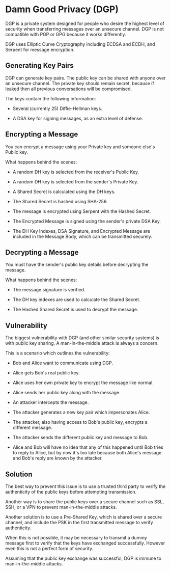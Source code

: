 Damn Good Privacy (DGP)
=======================

DGP is a private system designed for people who desire the highest
level of security when transferring messages over an unsecure channel.
DGP is not compatible with PGP or GPG because it works differently.

DGP uses Elliptic Curve Cryptography including ECDSA and ECDH, and
Serpent for message encryption.

Generating Key Pairs
--------------------

DGP can generate key pairs. The public key can be shared with anyone
over an unsecure channel. The private key should remain secret, because
if leaked then all previous conversations will be compromised.

The keys contain the following information:

* Several (currently 25) Diffie-Hellman keys.

* A DSA key for signing messages, as an extra level of defense.

Encrypting a Message
--------------------

You can encrypt a message using your Private key and someone else's
Public key.

What happens behind the scenes:

* A random DH key is selected from the receiver's Public Key.

* A random DH key is selected from the sender's Private Key.

* A Shared Secret is calculated using the DH keys.

* The Shared Secret is hashed using SHA-256.

* The message is encrypted using Serpent with the Hashed Secret.

* The Encrypted Message is signed using the sender's private DSA Key.

* The DH Key Indexes, DSA Signature, and Encrypted Message are included
in the Message Body, which can be transmitted securely.

Decrypting a Message
--------------------

You must have the sender's public key details before decrypting the message.

What happens behind the scenes:

* The message signature is verified.

* The DH key indexes are used to calculate the Shared Secret.

* The Hashed Shared Secret is used to decrypt the message.

Vulnerability
---------------

The biggest vulnerability with DGP (and other similar security systems)
is with public key sharing. A man-in-the-middle attack is always a
concern.

This is a scenario which outlines the vulnerability:

* Bob and Alice want to communicate using DGP.

* Alice gets Bob's real public key.

* Alice uses her own private key to encrypt the message like normal.

* Alice sends her public key along with the message.

* An attacker intercepts the message.

* The attacker generates a new key pair which impersonates Alice.

* The attacker, also having access to Bob's public key, encrypts a
different message.

* The attacker sends the different public key and message to Bob.

* Alice and Bob will have no idea that any of this happened until
Bob tries to reply to Alice, but by now it's too late because both
Alice's message and Bob's reply are known by the attacker.

Solution
--------

The best way to prevent this issue is to use a trusted third party to
verify the authenticity of the public keys before attempting transmission.

Another way is to share the public keys over a secure channel such as
SSL, SSH, or a VPN to prevent man-in-the-middle attacks. 

Another solution is to use a Pre-Shared Key, which is shared over a secure
channel, and include the PSK in the first transmitted message to
verify authenticity.

When this is not possible, it may be necessary to transmit a dummy message
first to verify that the keys have exchanged successfully. However even
this is not a perfect form of security.

Assuming that the public key exchange was successful, DGP is immune to
man-in-the-middle attacks.


